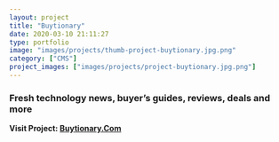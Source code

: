 ```yaml
---
layout: project
title: "Buytionary"
date: 2020-03-10 21:11:27
type: portfolio
image: "images/projects/thumb-project-buytionary.jpg.png"
category: ["CMS"]
project_images: ["images/projects/project-buytionary.jpg.png"]
---
```




### Fresh technology news, buyer’s guides, reviews, deals and more

**Visit Project: [Buytionary.Com](https://buytionary.com)**
